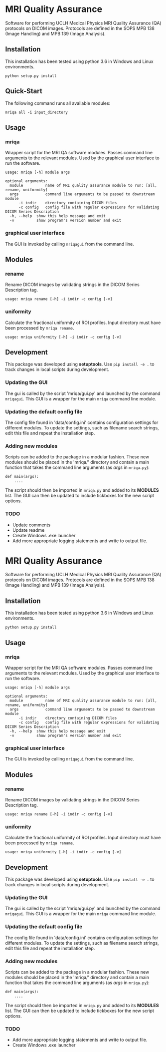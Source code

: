 # MRI Quality Assurance 

Software for performing UCLH Medical Physics MRI Quality Assurance (QA) protocols on DICOM images. Protocols are defined in the SOPS MPB 138 (Image Handling) and MPB 139 (Image Analysis).

## Installation
This installation has been tested using python 3.6 in Windows and Linux environments.
```
python setup.py install
```

## Quick-Start
The following command runs all available modules:
```
mriqa all -i input_directory
```

## Usage

### mriqa
Wrapper script for the MRI QA software modules. Passes command line arguments to the relevant modules. Used by the graphical user interface to run the software.
```
usage: mriqa [-h] module args

optional arguments:
  module          name of MRI quality assurance module to run: [all, rename, uniformity]
  args            command line arguments to be passed to downstream module
      -i indir    directory containing DICOM files 
      -c config   config file with regular expressions for validating DICOM Series Description
  -h, --help  show this help message and exit
  -v          show program's version number and exit
```

### graphical user interface
The GUI is invoked by calling `mriqagui` from the command line.

## Modules

### rename
Rename DICOM images by validating strings in the DICOM Series Description tag.
```
usage: mriqa rename [-h] -i indir -c config [-v]
```

### uniformity
Calculate the fractional uniformity of ROI profiles. Input directory must have been processed by `mriqa rename`. 
```
usage: mriqa uniformity [-h] -i indir -c config [-v]
```

## Development
This package was developed using **setuptools**.  Use `pip install -e .` to track changes in local scripts during development.

### Updating the GUI
The gui is called by the script 'mriqa/gui.py' and launched by the command `mriqagui`. This GUI is a wrapper for the main `mriqa` command line module. 

### Updating the default config file
The config file found in 'data/config.ini' contains configuration settings for different modules. To update the settings, such as filename search strings, edit this file and repeat the installation step.

### Adding new modules
Scripts can be added to the package in a modular fashion. These new modules should be placed in the 'mriqa/' directory and contain a main function that takes the command line arguments (as *args* in `mriqa.py`):
```
def main(args):
    ....
```
The script should then be imported in `mriqa.py` and added to its **MODULES** list. The GUI can then be updated to include tickboxes for the new script options. 

### TODO
* Update comments
* Update readme
* Create Windows .exe launcher
* Add more appropriate logging statements and write to output file.
# MRI Quality Assurance 

Software for performing UCLH Medical Physics MRI Quality Assurance (QA) protocols on DICOM images. Protocols are defined in the SOPS MPB 138 (Image Handling) and MPB 139 (Image Analysis).

## Installation
This installation has been tested using python 3.6 in Windows and Linux environments.
```
python setup.py install
```

## Usage

### mriqa
Wrapper script for the MRI QA software modules. Passes command line arguments to the relevant modules. Used by the graphical user interface to run the software.
```
usage: mriqa [-h] module args

optional arguments:
  module          name of MRI quality assurance module to run: [all, rename, uniformity]
  args            command line arguments to be passed to downstream module
      -i indir    directory containing DICOM files 
      -c config   config file with regular expressions for validating DICOM Series Description
  -h, --help  show this help message and exit
  -v          show program's version number and exit
```

### graphical user interface
The GUI is invoked by calling `mriqagui` from the command line.

## Modules

### rename
Rename DICOM images by validating strings in the DICOM Series Description tag.
```
usage: mriqa rename [-h] -i indir -c config [-v]
```

### uniformity
Calculate the fractional uniformity of ROI profiles. Input directory must have been processed by `mriqa rename`. 
```
usage: mriqa uniformity [-h] -i indir -c config [-v]
```

## Development
This package was developed using **setuptools**.  Use `pip install -e .` to track changes in local scripts during development.

### Updating the GUI
The gui is called by the script 'mriqa/gui.py' and launched by the command `mriqagui`. This GUI is a wrapper for the main `mriqa` command line module. 

### Updating the default config file
The config file found in 'data/config.ini' contains configuration settings for different modules. To update the settings, such as filename search strings, edit this file and repeat the installation step.

### Adding new modules
Scripts can be added to the package in a modular fashion. These new modules should be placed in the 'mriqa/' directory and contain a main function that takes the command line arguments (as *args* in `mriqa.py`):
```
def main(args):
    ....
```
The script should then be imported in `mriqa.py` and added to its **MODULES** list. The GUI can then be updated to include tickboxes for the new script options. 

### TODO
* Add more appropriate logging statements and write to output file.
* Create Windows .exe launcher
